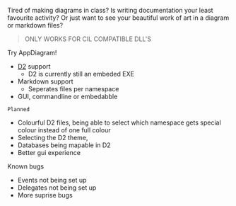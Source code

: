Tired of making diagrams in class? Is writing documentation your least favourite activity? Or just want to see your beautiful work of art in a diagram or markdown files?

> ONLY WORKS FOR CIL COMPATIBLE DLL'S

Try AppDiagram!

- [D2](https://d2lang.com/) support
  - D2 is currently still an embeded EXE
- Markdown support
  - Seperates files per namespace
- GUI, commandline or embedabble
  
``Planned``
- Colourful D2 files, being able to select which namespace gets special colour instead of one full colour
- Selecting the D2 theme,
- Databases being mapable in D2
- Better gui experience

Known bugs
- Events not being set up
- Delegates not being set up
- More suprise bugs

